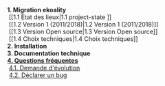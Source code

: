 **1. Migration ekoality**<br/>
&nbsp;[[1.1 Etat des lieux|1.1 project-state ]]<br/>
&nbsp;[[1.2 Version 1 (2011/2018)|1.2 Version 1 (2011/2018)]]<br/>
&nbsp;[[1.3 Version Open source|1.3 Version Open source]]<br/>
&nbsp;[[1.4 Choix techniques|1.4 Choix techniques]]<br/>
**2. Installation**<br/>
**3. Documentation technique**<br/>
**[4. Questions fréquentes](https://github.com/)**<br/>
&nbsp;[4.1. Demande d'évolution](https://github.com/)<br/>
&nbsp;[4.2. Déclarer un bug](https://github.com/)<br/>
